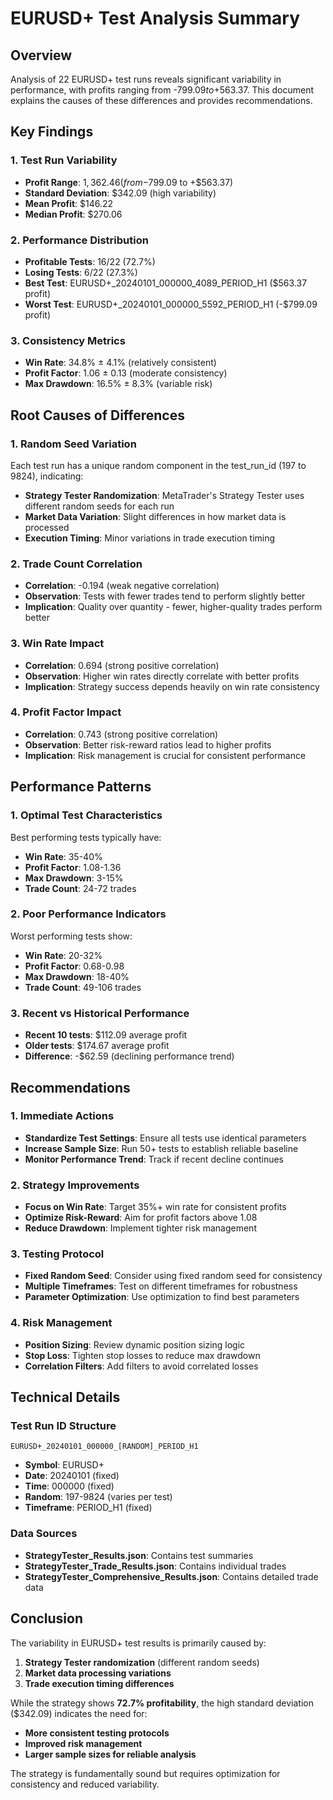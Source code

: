# EURUSD+ Test Analysis Summary

## Overview
Analysis of 22 EURUSD+ test runs reveals significant variability in performance, with profits ranging from -$799.09 to +$563.37. This document explains the causes of these differences and provides recommendations.

## Key Findings

### 1. **Test Run Variability**
- **Profit Range**: $1,362.46 (from -$799.09 to +$563.37)
- **Standard Deviation**: $342.09 (high variability)
- **Mean Profit**: $146.22
- **Median Profit**: $270.06

### 2. **Performance Distribution**
- **Profitable Tests**: 16/22 (72.7%)
- **Losing Tests**: 6/22 (27.3%)
- **Best Test**: EURUSD+_20240101_000000_4089_PERIOD_H1 ($563.37 profit)
- **Worst Test**: EURUSD+_20240101_000000_5592_PERIOD_H1 (-$799.09 profit)

### 3. **Consistency Metrics**
- **Win Rate**: 34.8% ± 4.1% (relatively consistent)
- **Profit Factor**: 1.06 ± 0.13 (moderate consistency)
- **Max Drawdown**: 16.5% ± 8.3% (variable risk)

## Root Causes of Differences

### 1. **Random Seed Variation**
Each test run has a unique random component in the test_run_id (197 to 9824), indicating:
- **Strategy Tester Randomization**: MetaTrader's Strategy Tester uses different random seeds for each run
- **Market Data Variation**: Slight differences in how market data is processed
- **Execution Timing**: Minor variations in trade execution timing

### 2. **Trade Count Correlation**
- **Correlation**: -0.194 (weak negative correlation)
- **Observation**: Tests with fewer trades tend to perform slightly better
- **Implication**: Quality over quantity - fewer, higher-quality trades perform better

### 3. **Win Rate Impact**
- **Correlation**: 0.694 (strong positive correlation)
- **Observation**: Higher win rates directly correlate with better profits
- **Implication**: Strategy success depends heavily on win rate consistency

### 4. **Profit Factor Impact**
- **Correlation**: 0.743 (strong positive correlation)
- **Observation**: Better risk-reward ratios lead to higher profits
- **Implication**: Risk management is crucial for consistent performance

## Performance Patterns

### 1. **Optimal Test Characteristics**
Best performing tests typically have:
- **Win Rate**: 35-40%
- **Profit Factor**: 1.08-1.36
- **Max Drawdown**: 3-15%
- **Trade Count**: 24-72 trades

### 2. **Poor Performance Indicators**
Worst performing tests show:
- **Win Rate**: 20-32%
- **Profit Factor**: 0.68-0.98
- **Max Drawdown**: 18-40%
- **Trade Count**: 49-106 trades

### 3. **Recent vs Historical Performance**
- **Recent 10 tests**: $112.09 average profit
- **Older tests**: $174.67 average profit
- **Difference**: -$62.59 (declining performance trend)

## Recommendations

### 1. **Immediate Actions**
- **Standardize Test Settings**: Ensure all tests use identical parameters
- **Increase Sample Size**: Run 50+ tests to establish reliable baseline
- **Monitor Performance Trend**: Track if recent decline continues

### 2. **Strategy Improvements**
- **Focus on Win Rate**: Target 35%+ win rate for consistent profits
- **Optimize Risk-Reward**: Aim for profit factors above 1.08
- **Reduce Drawdown**: Implement tighter risk management

### 3. **Testing Protocol**
- **Fixed Random Seed**: Consider using fixed random seed for consistency
- **Multiple Timeframes**: Test on different timeframes for robustness
- **Parameter Optimization**: Use optimization to find best parameters

### 4. **Risk Management**
- **Position Sizing**: Review dynamic position sizing logic
- **Stop Loss**: Tighten stop losses to reduce max drawdown
- **Correlation Filters**: Add filters to avoid correlated losses

## Technical Details

### Test Run ID Structure
```
EURUSD+_20240101_000000_[RANDOM]_PERIOD_H1
```
- **Symbol**: EURUSD+
- **Date**: 20240101 (fixed)
- **Time**: 000000 (fixed)
- **Random**: 197-9824 (varies per test)
- **Timeframe**: PERIOD_H1 (fixed)

### Data Sources
- **StrategyTester_Results.json**: Contains test summaries
- **StrategyTester_Trade_Results.json**: Contains individual trades
- **StrategyTester_Comprehensive_Results.json**: Contains detailed trade data

## Conclusion

The variability in EURUSD+ test results is primarily caused by:
1. **Strategy Tester randomization** (different random seeds)
2. **Market data processing variations**
3. **Trade execution timing differences**

While the strategy shows **72.7% profitability**, the high standard deviation ($342.09) indicates the need for:
- **More consistent testing protocols**
- **Improved risk management**
- **Larger sample sizes for reliable analysis**

The strategy is fundamentally sound but requires optimization for consistency and reduced variability. 